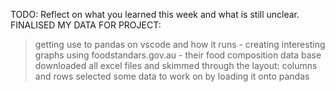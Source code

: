 TODO: Reflect on what you learned this week and what is still unclear.
FINALISED MY DATA FOR PROJECT:
> getting use to pandas on vscode and how it runs - creating interesting graphs 
> using foodstandars.gov.au - their food composition data base 
> downloaded all excel files and skimmed through the layout: columns and rows 
> selected some data to work on by loading it onto pandas 
